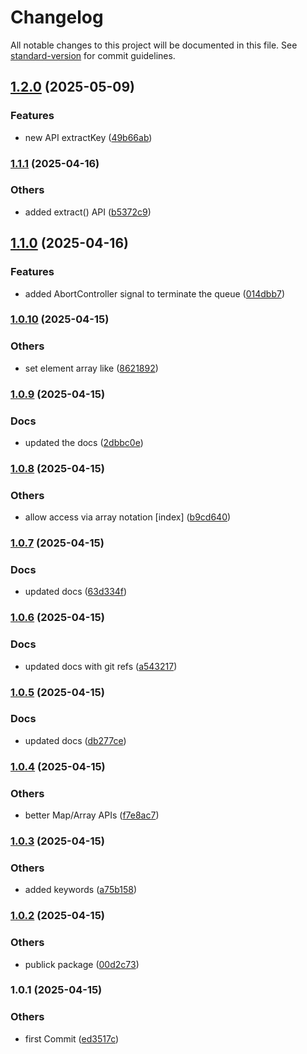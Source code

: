 # Changelog

All notable changes to this project will be documented in this file. See [standard-version](https://github.com/conventional-changelog/standard-version) for commit guidelines.

## [1.2.0](https://bitbucket.org/ttessarolo/ttl-map-array/branches/compare/v1.1.1%0Dv1.2.0) (2025-05-09)


### Features

* new API extractKey ([49b66ab](https://github.com/ttessarolo/ttl-map-array/commits/49b66abd2e3cd3ed54878a1b1030987af591068e))

### [1.1.1](https://bitbucket.org/ttessarolo/ttl-map-array/branches/compare/v1.1.0%0Dv1.1.1) (2025-04-16)


### Others

* added extract() API ([b5372c9](https://github.com/ttessarolo/ttl-map-array/commits/b5372c961ed55e2b4946121d241855b56896f75e))

## [1.1.0](https://bitbucket.org/ttessarolo/ttl-map-array/branches/compare/v1.0.10%0Dv1.1.0) (2025-04-16)


### Features

* added AbortController signal to terminate the queue ([014dbb7](https://github.com/ttessarolo/ttl-map-array/commits/014dbb726836f93b72feb936140a20927982ca1a))

### [1.0.10](https://bitbucket.org/ttessarolo/ttl-map-array/branches/compare/v1.0.9%0Dv1.0.10) (2025-04-15)


### Others

* set element array like ([8621892](https://github.com/ttessarolo/ttl-map-array/commits/8621892340098af2e837a09fa72cf11b6036f017))

### [1.0.9](https://bitbucket.org/ttessarolo/ttl-map-array/branches/compare/v1.0.8%0Dv1.0.9) (2025-04-15)


### Docs

* updated the docs ([2dbbc0e](https://github.com/ttessarolo/ttl-map-array/commits/2dbbc0e619c33c171e1272cbbb16b559679d1aa2))

### [1.0.8](https://bitbucket.org/ttessarolo/ttl-map-array/branches/compare/v1.0.7%0Dv1.0.8) (2025-04-15)


### Others

* allow access via array notation [index] ([b9cd640](https://github.com/ttessarolo/ttl-map-array/commits/b9cd640870cd3563c8afd20df2d1d2a6304175be))

### [1.0.7](https://bitbucket.org/ttessarolo/ttl-map-array/branches/compare/v1.0.6%0Dv1.0.7) (2025-04-15)


### Docs

* updated docs ([63d334f](https://github.com/ttessarolo/ttl-map-array/commits/63d334f809eeffb2101caf59cefb10201af3658f))

### [1.0.6](https://bitbucket.org/ttessarolo/ttl-map-array/branches/compare/v1.0.5%0Dv1.0.6) (2025-04-15)


### Docs

* updated docs with git refs ([a543217](https://github.com/ttessarolo/ttl-map-array/commits/a5432172faca954b042980eaddb21c76a93109f5))

### [1.0.5](https://bitbucket.org/ttessarolo/TTL-MAP-ARRAY/branches/compare/v1.0.4%0Dv1.0.5) (2025-04-15)


### Docs

* updated docs ([db277ce](https://github.com/ttessarolo/TTL-MAP-ARRAY/commits/db277ce28da7323391c255219f0de1522ddb2faa))

### [1.0.4](https://bitbucket.org/ttessarolo/TTL-MAP-ARRAY/branches/compare/v1.0.3%0Dv1.0.4) (2025-04-15)


### Others

* better Map/Array APIs ([f7e8ac7](https://github.com/ttessarolo/TTL-MAP-ARRAY/commits/f7e8ac79e15adfcd0be52cdd912aebde06737003))

### [1.0.3](https://bitbucket.org/ttessarolo/TTL-MAP-ARRAY/branches/compare/v1.0.2%0Dv1.0.3) (2025-04-15)


### Others

* added keywords ([a75b158](https://github.com/ttessarolo/TTL-MAP-ARRAY/commits/a75b15891c02f8b5ddc6aac0805f2663326681f6))

### [1.0.2](https://bitbucket.org/ttessarolo/TTL-MAP-ARRAY/branches/compare/v1.0.1%0Dv1.0.2) (2025-04-15)


### Others

* publick package ([00d2c73](https://github.com/ttessarolo/TTL-MAP-ARRAY/commits/00d2c73f67c2546acde881c8ce22818185423ba5))

### 1.0.1 (2025-04-15)


### Others

* first Commit ([ed3517c](https://github.com/ttessarolo/TTL-MAP-ARRAY/commits/ed3517cd7070f0cb85078513df003c51b347ae27))
